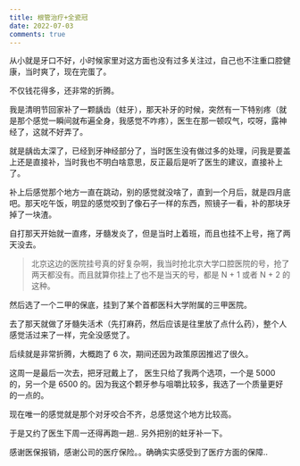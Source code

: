 ```yaml
---
title: 根管治疗+全瓷冠
date: 2022-07-03
comments: true
---
```


从小就是牙口不好，小时候家里对这方面也没有过多关注过，自己也不注重口腔健康，当时爽了，现在完蛋了。



不仅钱花得多，还非常的折腾。



我是清明节回家补了一颗龋齿（蛀牙），那天补牙的时候，突然有一下特别疼（就是那个感觉一瞬间就布遍全身，我感觉不咋疼），医生在那一顿叹气，哎呀，露神经了，这就不好弄了。

<!--more-->

就是龋齿太深了，已经到牙神经部分了，当时医生没有做过多的处理，问我是要盖上还是直接补，当时我也不明白啥意思，反正最后是听了医生的建议，直接补上了。



补上后感觉那个地方一直在跳动，别的感觉就没啥了，直到一个月后，就是四月底吧。那天吃午饭，明显的感觉咬到了像石子一样的东西，照镜子一看，补的那块牙掉了一块渣。



自打那天开始就一直疼，牙髓发炎了，但是当时上着班，而且也挂不上号，拖了两天没去。



> 北京这边的医院挂号真的好复杂啊，我当时抢北京大学口腔医院的号，抢了两天都没有。而且就算你挂上了也不是当天的号，都是 N + 1 或者 N + 2 的这种。



然后选了一个二甲的保底，挂到了某个首都医科大学附属的三甲医院。



去了那天就做了牙髓失活术（先打麻药，然后应该是往里放了点什么药），整个人感觉活过来了一样，完全没感觉了。



后续就是非常折腾，大概跑了 6 次，期间还因为政策原因推迟了很久。



这周一是最后一次去，把牙冠戴上了， 医生只给了我两个选项，一个是 5000 的，另一个是 6500 的。因为我这个颗牙参与咀嚼比较多，我选了一个质量更好的一点的。



现在唯一的感觉就是那个对牙咬合不齐，总感觉这个地方比较高。



于是又约了医生下周一还得再跑一趟.. 另外把别的蛀牙补一下。



感谢医保报销，感谢公司的医疗保险。。确确实实感受到了医疗方面的保障..